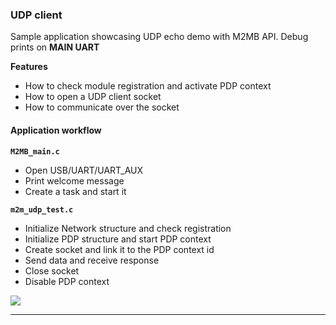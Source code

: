 
### UDP client

Sample application showcasing UDP echo demo with M2MB API. Debug prints on **MAIN UART**


**Features**


- How to check module registration and activate PDP context
- How to open a UDP client socket 
- How to communicate over the socket


#### Application workflow

**`M2MB_main.c`**

- Open USB/UART/UART_AUX
- Print welcome message
- Create a task and start it

**`m2m_udp_test.c`**
- Initialize Network structure and check registration
- Initialize PDP structure and start PDP context
- Create socket and link it to the PDP context id
- Send data and receive response
- Close socket
- Disable PDP context

![](../../pictures/samples/udp_bordered.png)

---------------------

